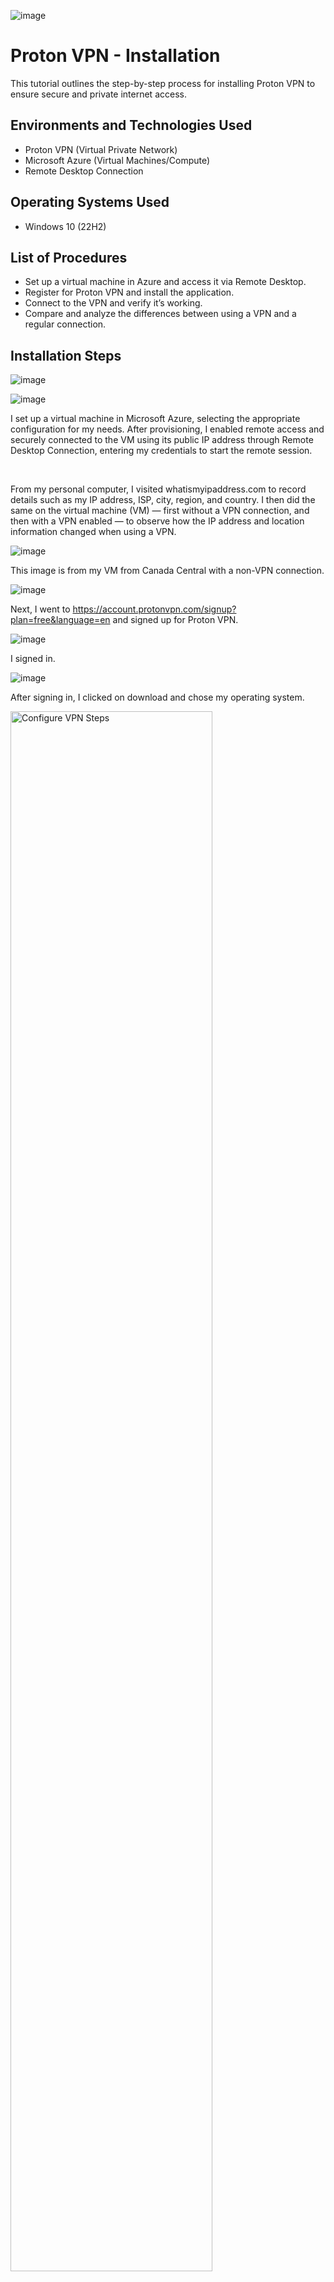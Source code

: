 <p align="center">
  
  ![image](https://github.com/user-attachments/assets/b9542394-d8f1-4500-8e39-71bd2977ba07)  

</p>

<h1>Proton VPN - Installation</h1>
This tutorial outlines the step-by-step process for installing Proton VPN to ensure secure and private internet access.<br />

<h2>Environments and Technologies Used</h2>

- Proton VPN (Virtual Private Network)
- Microsoft Azure (Virtual Machines/Compute)
- Remote Desktop Connection

<h2>Operating Systems Used </h2>

- Windows 10</b> (22H2)

<h2>List of Procedures</h2>

- Set up a virtual machine in Azure and access it via Remote Desktop.
- Register for Proton VPN and install the application.
- Connect to the VPN and verify it’s working.
- Compare and analyze the differences between using a VPN and a regular connection.

<h2>Installation Steps</h2>

<p>

![image](https://github.com/user-attachments/assets/cd61193f-11d3-4e0d-b12e-1a84adfa186f)

</p>
<p>

![image](https://github.com/user-attachments/assets/8a9d5b91-8e12-4822-9e0b-806a834e7bd9)

</p>
<p>
  
I set up a virtual machine in Microsoft Azure, selecting the appropriate configuration for my needs. After provisioning, I enabled remote access and securely connected to the VM using its public IP address through Remote Desktop Connection, entering my credentials to start the remote session.

</p>
<br />

From my personal computer, I visited whatismyipaddress.com to record details such as my IP address, ISP, city, region, and country. I then did the same on the virtual machine (VM) — first without a VPN connection, and then with a VPN enabled — to observe how the IP address and location information changed when using a VPN.

![image](https://github.com/user-attachments/assets/96fe5322-e520-484a-a2fc-bc5209c2c46c)

This image is from my VM from Canada Central with a non-VPN connection.


<p>

![image](https://github.com/user-attachments/assets/37897ab9-35b6-40e6-921d-4215af21bdaf)

Next, I went to https://account.protonvpn.com/signup?plan=free&language=en and signed up for Proton VPN.

![image](https://github.com/user-attachments/assets/97768f0e-d2ce-4d91-8277-1d6ee62bdb41)

I signed in. 

![image](https://github.com/user-attachments/assets/cc5cbc9e-0cd6-41e8-9f4b-b9ccda52f107)

After signing in, I clicked on download and chose my operating system. 



</p>
<p>
<img src="https://i.gyazo.com/1f21aed85f3704d3255a63da30ff97cf.jpg" height="80%" width="80%" alt="Configure VPN Steps"/>
</p>
<p>
<img src="https://i.gyazo.com/6b8b102cc627ee5e681de36da45d035a.png" height="80%" width="80%" alt="Configure VPN Steps"/>
</p>
<p>
After setting up and logging onto the virtual machine (VM), I proceeded to sign up for a Proton VPN account. Following the account creation, I downloaded and installed the Proton VPN client on the VM. The installation process was straightforward, and I ensured the client was properly installed before proceeding.
</p>
<br />

<p>
<img src="https://i.gyazo.com/939f6b5ea4d7b738479c305abc2f3f86.png" height="80%" width="80%" alt="Configure VPN Steps"/>
</p>
<p>
<img src="https://i.gyazo.com/3ab93880b73d4b6eb59633425e15ff51.jpg" height="80%" width="80%" alt="Configure VPN Steps"/>
</p>
<p>
<img src="https://i.gyazo.com/5ec1597a49d3c1803f349bab2d67b114.png" height="80%" width="80%" alt="Configure VPN Steps"/>
</p>
<p>
To establish a baseline, I visited whatismyipaddress.com on the VM to record its original IP address, ISP, and location. Afterward, I connected to a Proton VPN server located in Japan. Once the VPN connection was established, I revisited the same website and observed the changes: the IP address, ISP, and location had all shifted to reflect the Japanese server, confirming that the VPN was working properly.
</p>
<br />

<p>
<img src="https://i.gyazo.com/bcbfd57da64cb9229d84d12f7c1b69d9.jpg" height="80%" width="80%" alt="Configure VPN Steps"/>
</p>
<p>
<img src="https://i.gyazo.com/90f7f7e3939252de6d708b2e843bc0b8.jpg" height="80%" width="80%" alt="Configure VPN Steps"/>
</p>
<p>
Finally, I conducted a practical test by opening Bing on the virtual machine. I searched for the term “Disney” both while connected to the VPN and again after disconnecting from the VPN. I observed that, while connected to the Japan server, the search results were tailored to the region (with Japanese language content and region-specific results). When disconnected, the search results reverted to the standard English version, indicating that the VPN connection influenced the language and regional search results.
</p>
<br />
